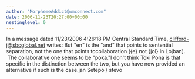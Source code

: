 ```yaml
---
author: "MorphemeAddict@wmconnect.com"
date: 2006-11-23T20:27:00+00:00
nestinglevel: 0
---
```

In a message dated 11/23/2006 4:26:18 PM Central Standard Time, [clifford-j@sbcglobal.net](mailto://clifford-j@sbcglobal.net) writes:
But "en" is the "and" that points to sentential separation, not the one that points tocollaboration ({e} not {joi} in Lojban).  The collaborative one seems to be "poka."I don't think Toki Pona is that specific in the distinction between the two, but you have now provided an alternative if such is the case.jan Setepo / stevo